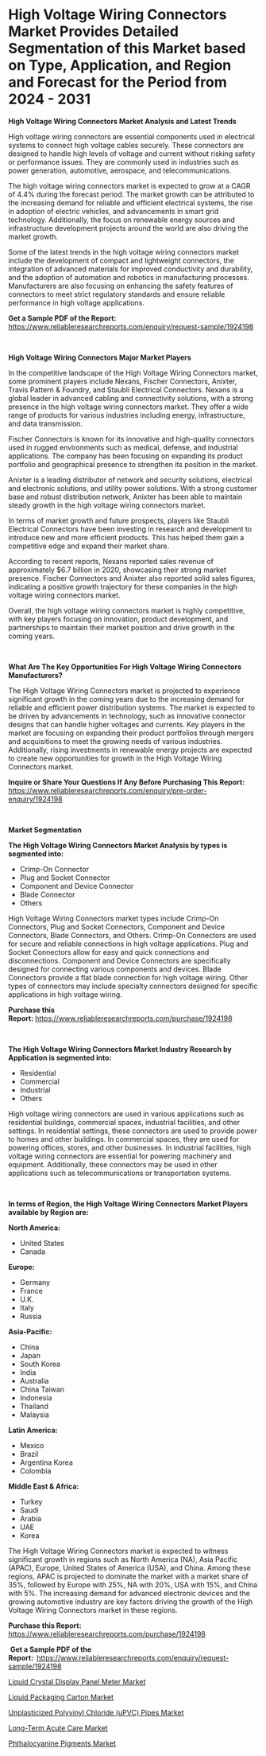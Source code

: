 <p><h1>High Voltage Wiring Connectors Market Provides Detailed Segmentation of this Market based on Type, Application, and Region and Forecast for the Period from 2024 - 2031</h1></p><p><strong>High Voltage Wiring Connectors Market Analysis and Latest Trends</strong></p>
<p><p>High voltage wiring connectors are essential components used in electrical systems to connect high voltage cables securely. These connectors are designed to handle high levels of voltage and current without risking safety or performance issues. They are commonly used in industries such as power generation, automotive, aerospace, and telecommunications.</p><p>The high voltage wiring connectors market is expected to grow at a CAGR of 4.4% during the forecast period. The market growth can be attributed to the increasing demand for reliable and efficient electrical systems, the rise in adoption of electric vehicles, and advancements in smart grid technology. Additionally, the focus on renewable energy sources and infrastructure development projects around the world are also driving the market growth.</p><p>Some of the latest trends in the high voltage wiring connectors market include the development of compact and lightweight connectors, the integration of advanced materials for improved conductivity and durability, and the adoption of automation and robotics in manufacturing processes. Manufacturers are also focusing on enhancing the safety features of connectors to meet strict regulatory standards and ensure reliable performance in high voltage applications.</p></p>
<p><strong>Get a Sample PDF of the Report:&nbsp;</strong> <a href="https://www.reliableresearchreports.com/enquiry/request-sample/1924198">https://www.reliableresearchreports.com/enquiry/request-sample/1924198</a></p>
<p>&nbsp;</p>
<p><strong>High Voltage Wiring Connectors Major Market Players</strong></p>
<p><p>In the competitive landscape of the High Voltage Wiring Connectors market, some prominent players include Nexans, Fischer Connectors, Anixter, Travis Pattern & Foundry, and Staubli Electrical Connectors. Nexans is a global leader in advanced cabling and connectivity solutions, with a strong presence in the high voltage wiring connectors market. They offer a wide range of products for various industries including energy, infrastructure, and data transmission.</p><p>Fischer Connectors is known for its innovative and high-quality connectors used in rugged environments such as medical, defense, and industrial applications. The company has been focusing on expanding its product portfolio and geographical presence to strengthen its position in the market.</p><p>Anixter is a leading distributor of network and security solutions, electrical and electronic solutions, and utility power solutions. With a strong customer base and robust distribution network, Anixter has been able to maintain steady growth in the high voltage wiring connectors market.</p><p>In terms of market growth and future prospects, players like Staubli Electrical Connectors have been investing in research and development to introduce new and more efficient products. This has helped them gain a competitive edge and expand their market share.</p><p>According to recent reports, Nexans reported sales revenue of approximately $6.7 billion in 2020, showcasing their strong market presence. Fischer Connectors and Anixter also reported solid sales figures, indicating a positive growth trajectory for these companies in the high voltage wiring connectors market.</p><p>Overall, the high voltage wiring connectors market is highly competitive, with key players focusing on innovation, product development, and partnerships to maintain their market position and drive growth in the coming years.</p></p>
<p>&nbsp;</p>
<p><strong>What Are The Key Opportunities For High Voltage Wiring Connectors Manufacturers?</strong></p>
<p><p>The High Voltage Wiring Connectors market is projected to experience significant growth in the coming years due to the increasing demand for reliable and efficient power distribution systems. The market is expected to be driven by advancements in technology, such as innovative connector designs that can handle higher voltages and currents. Key players in the market are focusing on expanding their product portfolios through mergers and acquisitions to meet the growing needs of various industries. Additionally, rising investments in renewable energy projects are expected to create new opportunities for growth in the High Voltage Wiring Connectors market.</p></p>
<p><strong>Inquire or Share Your Questions If Any Before Purchasing This Report:</strong> <a href="https://www.reliableresearchreports.com/enquiry/pre-order-enquiry/1924198">https://www.reliableresearchreports.com/enquiry/pre-order-enquiry/1924198</a></p>
<p>&nbsp;</p>
<p><strong>Market Segmentation</strong></p>
<p><strong>The High Voltage Wiring Connectors Market Analysis by types is segmented into:</strong></p>
<p><ul><li>Crimp-On Connector</li><li>Plug and Socket Connector</li><li>Component and Device Connector</li><li>Blade Connector</li><li>Others</li></ul></p>
<p><p>High Voltage Wiring Connectors market types include Crimp-On Connectors, Plug and Socket Connectors, Component and Device Connectors, Blade Connectors, and Others. Crimp-On Connectors are used for secure and reliable connections in high voltage applications. Plug and Socket Connectors allow for easy and quick connections and disconnections. Component and Device Connectors are specifically designed for connecting various components and devices. Blade Connectors provide a flat blade connection for high voltage wiring. Other types of connectors may include specialty connectors designed for specific applications in high voltage wiring.</p></p>
<p><strong>Purchase this Report:&nbsp;</strong><a href="https://www.reliableresearchreports.com/purchase/1924198">https://www.reliableresearchreports.com/purchase/1924198</a></p>
<p>&nbsp;</p>
<p><strong>The High Voltage Wiring Connectors Market Industry Research by Application is segmented into:</strong></p>
<p><ul><li>Residential</li><li>Commercial</li><li>Industrial</li><li>Others</li></ul></p>
<p><p>High voltage wiring connectors are used in various applications such as residential buildings, commercial spaces, industrial facilities, and other settings. In residential settings, these connectors are used to provide power to homes and other buildings. In commercial spaces, they are used for powering offices, stores, and other businesses. In industrial facilities, high voltage wiring connectors are essential for powering machinery and equipment. Additionally, these connectors may be used in other applications such as telecommunications or transportation systems.</p></p>
<p>&nbsp;</p>
<p><strong>In terms of Region, the High Voltage Wiring Connectors Market Players available by Region are:</strong></p>
<p>
    <p> <strong> North America: </strong>
        <ul>
            <li>United States</li>
            <li>Canada</li>
        </ul>
        </p> 
    <p> <strong> Europe: </strong>
        <ul>
            <li>Germany</li>
            <li>France</li>
            <li>U.K.</li>
            <li>Italy</li>
            <li>Russia</li>
        </ul>
        </p> 
    <p> <strong> Asia-Pacific: </strong>
        <ul>
            <li>China</li>
            <li>Japan</li>
            <li>South Korea</li>
            <li>India</li>
            <li>Australia</li>
            <li>China Taiwan</li>
            <li>Indonesia</li>
            <li>Thailand</li>
            <li>Malaysia</li>
        </ul>
        </p> 
    <p> <strong> Latin America: </strong>
        <ul>
            <li>Mexico</li>
            <li>Brazil</li>
            <li>Argentina Korea</li>
            <li>Colombia</li>
        </ul>
        </p> 
    <p> <strong> Middle East & Africa: </strong>
        <ul>
            <li>Turkey</li>
            <li>Saudi</li>
            <li>Arabia</li>
            <li>UAE</li>
            <li>Korea</li>
        </ul>
    </p>
    </p>
<p><p>The High Voltage Wiring Connectors market is expected to witness significant growth in regions such as North America (NA), Asia Pacific (APAC), Europe, United States of America (USA), and China. Among these regions, APAC is projected to dominate the market with a market share of 35%, followed by Europe with 25%, NA with 20%, USA with 15%, and China with 5%. The increasing demand for advanced electronic devices and the growing automotive industry are key factors driving the growth of the High Voltage Wiring Connectors market in these regions.</p></p>
<p><strong>Purchase this Report: </strong><a href="https://www.reliableresearchreports.com/purchase/1924198">https://www.reliableresearchreports.com/purchase/1924198</a></p>
<p>&nbsp;<strong>Get a Sample PDF of the Report:&nbsp;&nbsp;</strong><a href="https://www.reliableresearchreports.com/enquiry/request-sample/1924198">https://www.reliableresearchreports.com/enquiry/request-sample/1924198</a></p>
<p><strong></strong></p>
<p><p><a href="https://github.com/angelajermaine/Market-Research-Report-List-2/blob/main/liquid-crystal-display-panel-meter-market.md">Liquid Crystal Display Panel Meter Market</a></p><p><a href="https://view.publitas.com/reportprime-1/liquid-packaging-carton-market-size-share-trends-analysis-report-by-material-by-type-by-end-user-by-region-and-segment-forecasts-2024-2031/">Liquid Packaging Carton Market</a></p><p><a href="https://sore-arch-6db.notion.site/Unplasticized-Polyvinyl-Chloride-uPVC-Pipes-Market-Analysis-and-Market-Size-Global-Industry-Overv-3fb9e8e9b0e445bfb310b15965f4ff6c">Unplasticized Polyvinyl Chloride (uPVC) Pipes Market</a></p><p><a href="https://github.com/beatblasta/Market-Research-Report-List-2/blob/main/long-term-acute-care-market.md">Long-Term Acute Care Market</a></p><p><a href="https://view.publitas.com/reportprime-1/phthalocyanine-pigments-market-provides-a-comprehensive-analysis-including-a-macro-overview-of-the-market-as-well-as-micro-details-such-as-market-size-and-competitive-landscape/">Phthalocyanine Pigments Market</a></p></p>